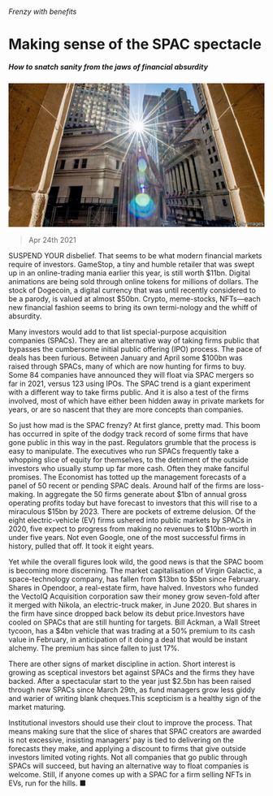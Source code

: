 ###### Frenzy with benefits

# Making sense of the SPAC spectacle 

##### How to snatch sanity from the jaws of financial absurdity 

![image](images/20210424_ldp501.jpg) 

> Apr 24th 2021 

SUSPEND YOUR disbelief. That seems to be what modern financial markets require of investors. GameStop, a tiny and humble retailer that was swept up in an online-trading mania earlier this year, is still worth $11bn. Digital animations are being sold through online tokens for millions of dollars. The stock of Dogecoin, a digital currency that was until recently considered to be a parody, is valued at almost $50bn. Crypto, meme-stocks, NFTs—each new financial fashion seems to bring its own termi-nology and the whiff of absurdity.

Many investors would add to that list special-purpose acquisition companies (SPACs). They are an alternative way of taking firms public that bypasses the cumbersome initial public offering (IPO) process. The pace of deals has been furious. Between January and April some $100bn was raised through SPACs, many of which are now hunting for firms to buy. Some 84 companies have announced they will float via SPAC mergers so far in 2021, versus 123 using IPOs. The SPAC trend is a giant experiment with a different way to take firms public. And it is also a test of the firms involved, most of which have either been hidden away in private markets for years, or are so nascent that they are more concepts than companies.


So just how mad is the SPAC frenzy? At first glance, pretty mad. This boom has occurred in spite of the dodgy track record of some firms that have gone public in this way in the past. Regulators grumble that the process is easy to manipulate. The executives who run SPACs frequently take a whopping slice of equity for themselves, to the detriment of the outside investors who usually stump up far more cash. Often they make fanciful promises. The Economist has totted up the management forecasts of a panel of 50 recent or pending SPAC deals. Around half of the firms are loss-making. In aggregate the 50 firms generate about $1bn of annual gross operating profits today but have forecast to investors that this will rise to a miraculous $15bn by 2023. There are pockets of extreme delusion. Of the eight electric-vehicle (EV) firms ushered into public markets by SPACs in 2020, five expect to progress from making no revenues to $10bn-worth in under five years. Not even Google, one of the most successful firms in history, pulled that off. It took it eight years.

Yet while the overall figures look wild, the good news is that the SPAC boom is becoming more discerning. The market capitalisation of Virgin Galactic, a space-technology company, has fallen from $13bn to $5bn since February. Shares in Opendoor, a real-estate firm, have halved. Investors who funded the VectoIQ Acquisition corporation saw their money grow seven-fold after it merged with Nikola, an electric-truck maker, in June 2020. But shares in the firm have since dropped back below its debut price.Investors have cooled on SPACs that are still hunting for targets. Bill Ackman, a Wall Street tycoon, has a $4bn vehicle that was trading at a 50% premium to its cash value in February, in anticipation of it doing a deal that would be instant alchemy. The premium has since fallen to just 17%.

There are other signs of market discipline in action. Short interest is growing as sceptical investors bet against SPACs and the firms they have backed. After a spectacular start to the year just $2.5bn has been raised through new SPACs since March 29th, as fund managers grow less giddy and warier of writing blank cheques.This scepticism is a healthy sign of the market maturing.

Institutional investors should use their clout to improve the process. That means making sure that the slice of shares that SPAC creators are awarded is not excessive, insisting managers’ pay is tied to delivering on the forecasts they make, and applying a discount to firms that give outside investors limited voting rights. Not all companies that go public through SPACs will succeed, but having an alternative way to float companies is welcome. Still, if anyone comes up with a SPAC for a firm selling NFTs in EVs, run for the hills. ■

